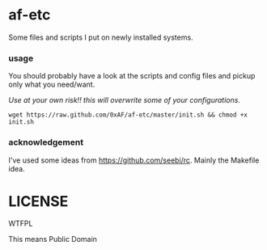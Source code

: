 af-etc
======

Some files and scripts I put on newly installed systems.

### usage

You should probably have a look at the scripts and config files and pickup only what you need/want.

*Use at your own risk!! this will overwrite some of your configurations.*

    wget https://raw.github.com/0xAF/af-etc/master/init.sh && chmod +x init.sh

### acknowledgement

I've used some ideas from https://github.com/seebi/rc. Mainly the Makefile idea.

LICENSE
=======

WTFPL

This means Public Domain

